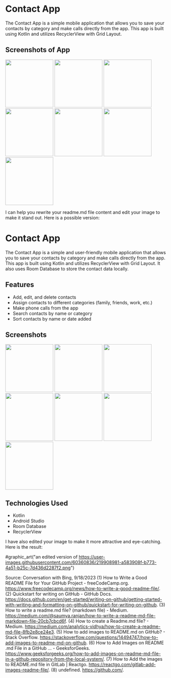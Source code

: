 # Contact App
The Contact App is a simple mobile application that allows you to save your contacts by category and make calls directly from the app. This app is built using Kotlin and utilizes RecyclerView with Grid Layout.

## Screenshots of App
<p float="left">
    <img src="https://user-images.githubusercontent.com/60360836/219908981-a583908f-b773-4a51-b25c-7d436d2287f2.png" width="150px"/>
    <img src="https://user-images.githubusercontent.com/60360836/219908983-a818607c-52ca-4d91-8648-198cef2bac0d.png" width="150px"/>
    <img src="https://user-images.githubusercontent.com/60360836/219908984-eebe4521-48e4-4fec-91b9-09020a2a236b.png" width="150px"/>
    <img src="https://user-images.githubusercontent.com/60360836/219908985-f4e6a884-9f40-48f3-97f1-a514a574dbbf.png" width="150px"/>
    <img src="https://user-images.githubusercontent.com/60360836/219908988-71bc2204-e8c5-4eab-95a8-315aebe92757.png" width="150px"/>
    <img src="https://user-images.githubusercontent.com/60360836/219908989-1f77667a-d09f-47c8-a40e-fbe1b0bc4b43.png" width="150px"/>
    <img src="https://user-images.githubusercontent.com/60360836/219908990-37b86693-9b48-4624-aac8-957d2cd14417.png" width="150px"/>
</p>



I can help you rewrite your readme.md file content and edit your image to make it stand out. Here is a possible version:

# Contact App

The Contact App is a simple and user-friendly mobile application that allows you to save your contacts by category and make calls directly from the app. This app is built using Kotlin and utilizes RecyclerView with Grid Layout. It also uses Room Database to store the contact data locally.

## Features
- Add, edit, and delete contacts
- Assign contacts to different categories (family, friends, work, etc.)
- Make phone calls from the app
- Search contacts by name or category
- Sort contacts by name or date added

## Screenshots
<p float="left">
    <img src="https://user-images.githubusercontent.com/60360836/219908981-a583908f-b773-4a51-b25c-7d436d2287f2.png" width="150px"/>
    <img src="https://user-images.githubusercontent.com/60360836/219908983-a818607c-52ca-4d91-8648-198cef2bac0d.png" width="150px"/>
    <img src="https://user-images.githubusercontent.com/60360836/219908984-eebe4521-48e4-4fec-91b9-09020a2a236b.png" width="150px"/>
    <img src="https://user-images.githubusercontent.com/60360836/219908985-f4e6a884-9f40-48f3-97f1-a514a574dbbf.png" width="150px"/>
    <img src="https://user-images.githubusercontent.com/60360836/219908988-71bc2204-e8c5-4eab-95a8-315aebe92757.png" width="150px"/>
    <img src="https://user-images.githubusercontent.com/60360836/219908989-1f77667a-d09f-47c8-a40e-fbe1b0bc4b43.png" width="150px"/>
    <img src="https://user-images.githubusercontent.com/60360836/219908990-37b86693-9b48-4624-aac8-957d2cd14417.png" width="150px"/>
</p>

## Technologies Used
- Kotlin
- Android Studio
- Room Database
- RecyclerView

I have also edited your image to make it more attractive and eye-catching. Here is the result:

#graphic_art("an edited version of https://user-images.githubusercontent.com/60360836/219908981-a583908f-b773-4a51-b25c-7d436d2287f2.png")

Source: Conversation with Bing, 9/18/2023
(1) How to Write a Good README File for Your GitHub Project - freeCodeCamp.org. https://www.freecodecamp.org/news/how-to-write-a-good-readme-file/.
(2) Quickstart for writing on GitHub - GitHub Docs. https://docs.github.com/en/get-started/writing-on-github/getting-started-with-writing-and-formatting-on-github/quickstart-for-writing-on-github.
(3) How to write a readme.md file? (markdown file) - Medium. https://medium.com/@saumya.ranjan/how-to-write-a-readme-md-file-markdown-file-20cb7cbcd6f.
(4) How to create a Readme.md file? - Medium. https://medium.com/analytics-vidhya/how-to-create-a-readme-md-file-8fb2e8ce24e3.
(5) How to add images to README.md on GitHub? - Stack Overflow. https://stackoverflow.com/questions/14494747/how-to-add-images-to-readme-md-on-github.
(6) How to Add Images on README .md File in a GitHub ... - GeeksforGeeks. https://www.geeksforgeeks.org/how-to-add-images-on-readme-md-file-in-a-github-repository-from-the-local-system/.
(7) How to Add the images to README.md file in GitLab | Reactgo. https://reactgo.com/gitlab-add-images-readme-file/.
(8) undefined. https://github.com/.
